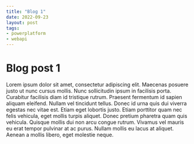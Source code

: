 ```yaml
---
title: "Blog 1"
date: 2022-09-23
layout: post
tags:
- powerplatform
- webapi
---
```


# Blog post 1

Lorem ipsum dolor sit amet, consectetur adipiscing elit. Maecenas posuere justo ut nunc cursus mollis. Nunc sollicitudin ipsum in facilisis porta. Curabitur facilisis diam id tristique rutrum. Praesent fermentum id sapien aliquam eleifend. Nullam vel tincidunt tellus. Donec id urna quis dui viverra egestas nec vitae est. Etiam eget lobortis justo. Etiam porttitor quam nec felis vehicula, eget mollis turpis aliquet. Donec pretium pharetra quam quis vehicula. Quisque mollis dui non arcu congue rutrum. Vivamus vel mauris eu erat tempor pulvinar at ac purus. Nullam mollis eu lacus at aliquet. Aenean a mollis libero, eget molestie neque.

